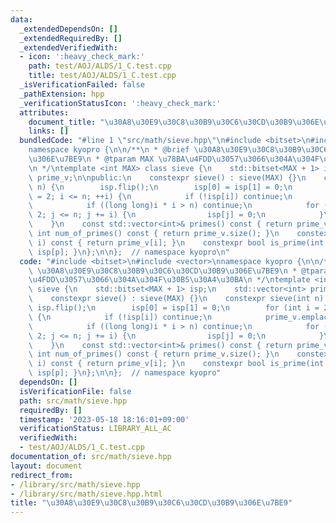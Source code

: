 ```yaml
---
data:
  _extendedDependsOn: []
  _extendedRequiredBy: []
  _extendedVerifiedWith:
  - icon: ':heavy_check_mark:'
    path: test/AOJ/ALDS/1_C.test.cpp
    title: test/AOJ/ALDS/1_C.test.cpp
  _isVerificationFailed: false
  _pathExtension: hpp
  _verificationStatusIcon: ':heavy_check_mark:'
  attributes:
    document_title: "\u30A8\u30E9\u30C8\u30B9\u30C6\u30CD\u30B9\u306E\u7BE9"
    links: []
  bundledCode: "#line 1 \"src/math/sieve.hpp\"\n#include <bitset>\n#include <vector>\n\
    namespace kyopro {\n\n/**\n * @brief \u30A8\u30E9\u30C8\u30B9\u30C6\u30CD\u30B9\
    \u306E\u7BE9\n * @tparam MAX \u78BA\u4FDD\u3057\u3066\u304A\u304F\u30B5\u30A4\u30BA\
    \n */\ntemplate <int MAX> class sieve {\n    std::bitset<MAX + 1> isp;\n    std::vector<int>\
    \ prime_v;\n\npublic:\n    constexpr sieve() : sieve(MAX) {}\n    constexpr sieve(int\
    \ n) {\n        isp.flip();\n        isp[0] = isp[1] = 0;\n        for (int i\
    \ = 2; i <= n; ++i) {\n            if (!isp[i]) continue;\n            prime_v.emplace_back(i);\n\
    \            if ((long long)i * i > n) continue;\n            for (int j = i *\
    \ 2; j <= n; j += i) {\n                isp[j] = 0;\n            }\n        }\n\
    \    }\n    const std::vector<int>& primes() const { return prime_v; }\n    constexpr\
    \ int num_of_primes() const { return prime_v.size(); }\n    constexpr int kth_prime(int\
    \ i) const { return prime_v[i]; }\n    constexpr bool is_prime(int p) { return\
    \ isp[p]; }\n};\n\n};  // namespace kyopro\n"
  code: "#include <bitset>\n#include <vector>\nnamespace kyopro {\n\n/**\n * @brief\
    \ \u30A8\u30E9\u30C8\u30B9\u30C6\u30CD\u30B9\u306E\u7BE9\n * @tparam MAX \u78BA\
    \u4FDD\u3057\u3066\u304A\u304F\u30B5\u30A4\u30BA\n */\ntemplate <int MAX> class\
    \ sieve {\n    std::bitset<MAX + 1> isp;\n    std::vector<int> prime_v;\n\npublic:\n\
    \    constexpr sieve() : sieve(MAX) {}\n    constexpr sieve(int n) {\n       \
    \ isp.flip();\n        isp[0] = isp[1] = 0;\n        for (int i = 2; i <= n; ++i)\
    \ {\n            if (!isp[i]) continue;\n            prime_v.emplace_back(i);\n\
    \            if ((long long)i * i > n) continue;\n            for (int j = i *\
    \ 2; j <= n; j += i) {\n                isp[j] = 0;\n            }\n        }\n\
    \    }\n    const std::vector<int>& primes() const { return prime_v; }\n    constexpr\
    \ int num_of_primes() const { return prime_v.size(); }\n    constexpr int kth_prime(int\
    \ i) const { return prime_v[i]; }\n    constexpr bool is_prime(int p) { return\
    \ isp[p]; }\n};\n\n};  // namespace kyopro"
  dependsOn: []
  isVerificationFile: false
  path: src/math/sieve.hpp
  requiredBy: []
  timestamp: '2023-05-18 18:16:01+09:00'
  verificationStatus: LIBRARY_ALL_AC
  verifiedWith:
  - test/AOJ/ALDS/1_C.test.cpp
documentation_of: src/math/sieve.hpp
layout: document
redirect_from:
- /library/src/math/sieve.hpp
- /library/src/math/sieve.hpp.html
title: "\u30A8\u30E9\u30C8\u30B9\u30C6\u30CD\u30B9\u306E\u7BE9"
---
```

